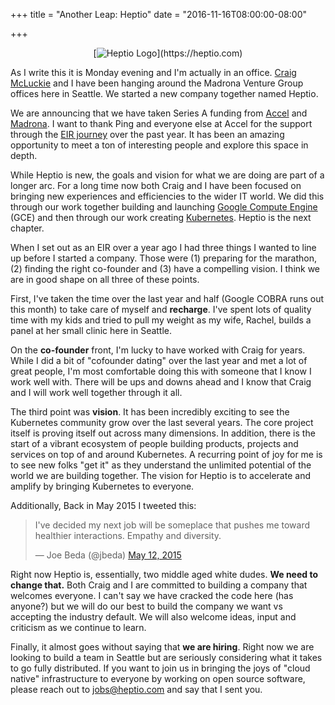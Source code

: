 +++
title = "Another Leap: Heptio"
date = "2016-11-16T08:00:00-08:00"

+++

<center>[<img src="/images/heptio-logo.png" alt="Heptio Logo" srcset="/images/heptio-logo@2x.png 2x, /images/heptio-logo@3x.png 3x">](https://heptio.com)</center>

As I write this it is Monday evening and I'm actually in an office.  [Craig McLuckie](https://twitter.com/cmcluck) and I have been hanging around the Madrona Venture Group offices here in Seattle.  We started a new company together named Heptio.

We are announcing that we have taken Series A funding from [Accel](http://www.accel.com/) and [Madrona](http://www.madrona.com/).  I want to thank Ping and everyone else at Accel for the support through the [EIR journey](https://www.eightypercent.net/post/eir-at-accel.html) over the past year.  It has been an amazing opportunity to meet a ton of interesting people and explore this space in depth.

While Heptio is new, the goals and vision for what we are doing are part of a longer arc.  For a long time now both Craig and I have been focused on bringing new experiences and efficiencies to the wider IT world.  We did this through our work together building and launching [Google Compute Engine](https://cloud.google.com/compute/) (GCE) and then through our work creating [Kubernetes](http://kubernetes.io/).  Heptio is the next chapter.

When I set out as an EIR over a year ago I had three things I wanted to line up before I started a company.  Those were (1) preparing for the marathon, (2) finding the right co-founder and (3) have a compelling vision.  I think we are in good shape on all three of these points.  

First, I've taken the time over the last year and half (Google COBRA runs out this month) to take care of myself and **recharge**.  I've spent lots of quality time with my kids and tried to pull my weight as my wife, Rachel, builds a panel at her small clinic here in Seattle.

On the **co-founder** front, I'm lucky to have worked with Craig for years.  While I did a bit of "cofounder dating" over the last year and met a lot of great people, I'm most comfortable doing this with someone that I know I work well with.  There will be ups and downs ahead and I know that Craig and I will work well together through it all.

The third point was **vision**. It has been incredibly exciting to see the Kubernetes community grow over the last several years.  The core project itself is proving itself out across many dimensions.  In addition, there is the start of a vibrant ecosystem of people building products, projects and services on top of and around Kubernetes.  A recurring point of joy for me is to see new folks "get it" as they understand the unlimited potential of the world we are building together.  The vision for Heptio is to accelerate and amplify by bringing Kubernetes to everyone.

Additionally, Back in May 2015 I tweeted this:

<blockquote class="twitter-tweet" data-lang="en"><p lang="en" dir="ltr">I&#39;ve decided my next job will be someplace that pushes me toward healthier interactions. Empathy and diversity.</p>&mdash; Joe Beda (@jbeda) <a href="https://twitter.com/jbeda/status/597948232476397568">May 12, 2015</a></blockquote>
<script async src="//platform.twitter.com/widgets.js" charset="utf-8"></script>

Right now Heptio is, essentially, two middle aged white dudes.  **We need to change that.**  Both Craig and I are committed to building a company that welcomes everyone.  I can't say we have cracked the code here (has anyone?) but we will do our best to build the company we want vs accepting the industry default.  We will also welcome ideas, input and criticism as we continue to learn.

Finally, it almost goes without saying that **we are hiring**.  Right now we are looking to build a team in Seattle but are seriously considering what it takes to go fully distributed.  If you want to join us in bringing the joys of "cloud native" infrastructure to everyone by working on open source software, please reach out to <a href="mailto:jobs@heptio.com">jobs@heptio.com</a> and say that I sent you.
